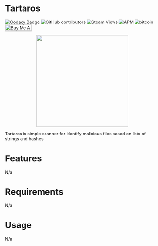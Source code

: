 # Tartaros 

[![Codacy Badge](https://api.codacy.com/project/badge/Grade/c35c1e16f46441ec829f4fa5ca6f1d7f)](https://app.codacy.com/gh/hrtywhy/Tartaros?utm_source=github.com&utm_medium=referral&utm_content=hrtywhy/Tartaros&utm_campaign=Badge_Grade_Settings)
<img alt="GitHub contributors" src="https://img.shields.io/github/contributors/hrtywhy/Tartaros">
<img alt="Steam Views" src="https://img.shields.io/steam/views/2">
<img alt="APM" src="https://img.shields.io/apm/l/vim-mode">
<img alt="bitcoin" src="https://badgen.net/badge/icon/bitcoin?icon=bitcoin&label">
<a href="https://www.buymeacoffee.com/plankton" target="_blank"><img src="https://www.buymeacoffee.com/assets/img/custom_images/orange_img.png" alt="Buy Me A Coffee" style="height: 20px !important;width: 87px !important;box-shadow: 0px 3px 2px 0px rgba(190, 190, 190, 0.5) !important;-webkit-box-shadow: 0px 3px 2px 0px rgba(190, 190, 190, 0.5) !important;" ></a>



<p align="center">
<img src="https://user-images.githubusercontent.com/44236850/112929958-a90d7580-9143-11eb-9ba4-cc18fbfbf4b8.png" width="300" height="300"/>
</p>
Tartaros is simple scanner for identify malicious files based on lists of strings and hashes 

# Features
N/a

# Requirements
N/a

# Usage
N/a
